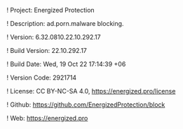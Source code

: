 ! Project: Energized Protection

! Description: ad.porn.malware blocking.

! Version: 6.32.0810.22.10.292.17

! Build Version: 22.10.292.17

! Build Date: Wed, 19 Oct 22 17:14:39 +06

! Version Code: 2921714

! License: CC BY-NC-SA 4.0, https://energized.pro/license

! Github: https://github.com/EnergizedProtection/block

! Web: https://energized.pro
